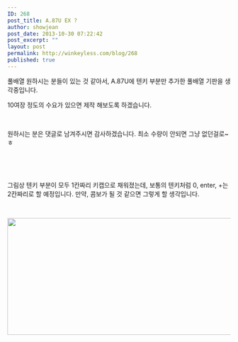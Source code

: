 ```yaml
---
ID: 268
post_title: A.87U EX ?
author: showjean
post_date: 2013-10-30 07:22:42
post_excerpt: ""
layout: post
permalink: http://winkeyless.com/blog/268
published: true
---
```

<p>풀배열 원하시는 분들이 있는 것 같아서, A.87U에 텐키 부분만 추가한 풀배열 기판을 생각중입니다.</p><p>10여장 정도의 수요가 있으면 제작 해보도록 하겠습니다.&nbsp;</p><p><br /></p><p>원하시는 분은 댓글로 남겨주시면 감사하겠습니다. 최소 수량이 안되면 그냥 없던걸로~ㅎ&nbsp;</p><p><br /></p><p><br /></p><p>그림상 텐키 부분이 모두 1칸짜리 키캡으로 채워졌는데, 보통의 텐키처럼 0, enter, +는 2칸짜리로 할 예정입니다. 만약, 콤보가 될 것 같으면 그렇게 할 생각입니다.</p><p><br /></p><p style="text-align: center; clear: none; float: none;"><img src="http://winkeyless.com/blog/wp-content/uploads/1/cfile10.uf.23578D495270B2DC0B9904.png" class="aligncenter" width="860" height="264" filename="20131030_161832_003.png" filemime="image/png" /></p><p><br /></p>